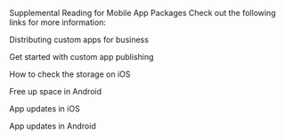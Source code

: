 Supplemental Reading for Mobile App Packages
Check out the following links for more information:

 Distributing custom apps for business

Get started with custom app publishing

How to check the storage on iOS

Free up space in Android

App updates in iOS

App updates in Android

